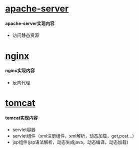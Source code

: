 # [apache-server](https://github.com/quan930/web-server/tree/master/src/main/java/app/mrquan/apache)
#### apache-server实现内容
+ 访问静态资源
# [nginx](https://github.com/quan930/web-server/tree/master/src/main/java/app/mrquan/nginx)
#### nginx实现内容
+ 反向代理
# [tomcat](https://github.com/quan930/web-server/tree/master/src/main/java/app/mrquan/tomcat)
#### tomcat实现内容
+ servlet容器
+ servlet组件（xml注册组件，xml解析，动态加载，get,post...）
+ jsp组件(jsp语法解析，动态生成java，动态编译，动态加载)